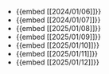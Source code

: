 - {{embed [[2024/01/06]]}}
- {{embed [[2024/01/07]]}}
- {{embed [[2025/01/08]]}}
- {{embed [[2025/01/09]]}}
- {{embed [[2025/01/10]]}}
- {{embed [[2025/01/11]]}}
- {{embed [[2025/01/12]]}}
